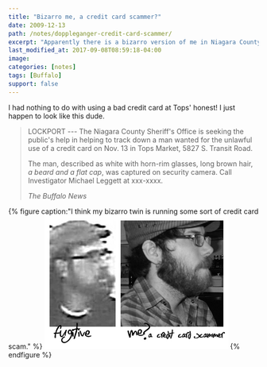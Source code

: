 ```yaml
---
title: "Bizarro me, a credit card scammer?"
date: 2009-12-13
path: /notes/doppleganger-credit-card-scammer/
excerpt: "Apparently there is a bizarro version of me in Niagara County using scammed credit cards."
last_modified_at: 2017-09-08T08:59:18-04:00
image: 
categories: [notes]
tags: [Buffalo]
support: false
---
```


I had nothing to do with using a bad credit card at Tops' honest! I just happen to look like this dude.

> LOCKPORT --- The Niagara County Sheriff's Office is seeking the public's help in helping to track down a man wanted for the unlawful use of a credit card on Nov. 13 in Tops Market, 5827 S. Transit Road.
>
> The man, described as white with horn-rim glasses, long brown hair, *a beard and a flat cap*, was captured on security camera. Call Investigator Michael Leggett at xxx-xxxx.
>
> <cite>The Buffalo News</cite>

{% figure caption:"I think my bizarro twin is running some sort of credit card scam." %}
![Me the fugitive?](../../images/michael-the-fugitive.jpg)
{% endfigure %}
